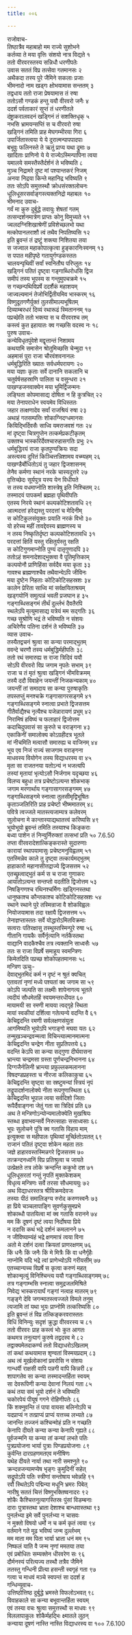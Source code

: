```yaml
---
title: ००६

---
```

राजोवाच-  
तिष्ठात्रैव महाबाहो मम राज्ये सुशोभने  
कर्तव्या ते मया वृत्तिः संशयो नात्र विद्यते १  
ततो वीरवरस्तस्य सन्निधौ धरणीपतेः  
उवास सततं विप्र तत्सेवा गतमानसः २  
अथैकदा तस्य पुरे जैमिने सकलाः प्रजाः  
भीमनादो नाम खड्गः क्षोभयामास सन्ततम् ३  
तद्वधाय ततो राजा प्रेषयामास तं रुषा  
ततोऽसौ गण्डकं हन्तु ययौ वीरवरो जनैः ४  
ददर्श पर्वताकारं सुप्तं तं धरणीतले  
दंष्ट्राकरालवदनं खड्गिनं तं सशक्तिधृक् ५  
नभसि भ्रामयन्सप्तिं स च वीरवरो रुषा  
खड्गिनं तमिति प्राह मेघगम्भीरया गिरा ६  
उपार्जितास्त्वया ये ये दुरात्मन्पापपादपाः  
बभूवुः फलिनस्ते ते ऋतुं प्राप्य यथा द्रुमाः ७  
खादिताः प्राणिनो ये ये राज्येऽस्मिन्पापिना त्वया  
यमालये समस्तैस्तैर्दर्शनं ते भविष्यति ८  
मुञ्च निद्रामरे दुष्ट मां पश्यान्तकरं निजम्  
अनया निद्रया किन्ते महानिद्र भविष्यति ९  
ततः सोऽपि समुत्तस्थौ क्रोधसंरक्तलोचनः  
धूलिधूसरसर्वाङ्गस्त्यक्तनिद्रो महाबलः १०  
भीमनाद उवाच-  
गर्वं मा कुरु दुर्बुद्धे तवायुः शेषतां गतम्  
तत्सन्दर्शनमात्रेण प्राप्तः कोनु विमुच्यते ११  
ज्वलदग्निशिखाश्रेणीं प्रविशेच्छलभो यथा  
मत्कोपानलराशौ त्वं तथैव निपतिष्यसि १२  
इति ब्रुवन्तं तं द्रष्टुं शक्त्या निशितया तया  
स जज्वाल महाकोपात्कृत्वा हुङ्कारनिःस्वनम् १३  
स पपात महीपृष्ठे गतायुर्गण्डकस्ततः  
चालयन्पृथिवीं सर्वां स्वनितौघ परिप्लुतः १४  
खड्गिनं पतितं दृष्ट्वा गङ्गाब्धिरोधसि द्विज  
समीपं तस्य भूपस्य स गन्तुमुपचक्रमे १५  
स गच्छन्पथिविप्रर्षे ददर्शैकं महाशयम्  
जाज्वल्यमानं तेजोभिर्द्वितीयमिव भास्करम् १६  
विष्णुदूतगणैर्युक्तं तुलसीमाल्यभूषितम्  
दिव्याम्बरधरं दिव्यं रथारूढं स्मिताननम् १७  
पप्रच्छेति ततो भक्त्या स च वीरवरश्च तम्  
कस्त्वं कुत इहायातः क्व गच्छसि वदस्व नः १८  
पुरुष उवाच-  
कन्येविधृतपुंवेशे मद्वृत्तान्तं निशामय  
कथयामि समासेन श्रोतुमिच्छसि चेन्मुदा १९  
अहमासं पुरा राजा चौरवंशवनानलः  
धर्मबुद्धिरिति ख्यातः सर्वधर्मपरायणः २०  
मया यज्ञाः कृताः सर्वे दानानि सकलानि च  
चतुर्वर्षसहस्राणि पालिता च वसुन्धरा २१  
पाखण्डजनवाक्येन मया भूमिर्द्विजन्मनः  
लङ्घिता कोपमासाद्य दोषिता न हि कुत्रचित् २२  
मया तेनापराधेन स्वयमेव विधिस्ततः  
जहार तत्क्षणादेव सर्वां राजश्रियं रुषा २३  
अथाहं गतसम्पत्तिः शोकाग्निदग्धमानसः  
कियिद्भिर्दिवसैः साध्वि यमराजवशं गतः २४  
मां दृष्ट्वा चित्रगुप्तेन तत्कर्मप्रकटीकृतम्  
उक्तश्च भास्करिर्देवश्चारुहासगतिः प्रभुः २५  
धर्मबुद्धिरयं राजा कृतपुण्यक्रियः सदा  
अस्त्यस्य दुरितं किञ्चित्तन्निशामय वच्म्यहम् २६  
पाखण्डैर्बोधितोऽयं तु जहार द्विजशासनम्  
तेनैव कर्मणा स्थानं नरके चास्यदुत्तरे २७  
वृत्तिच्छेदः सूर्यपुत्र यस्य येन विधीयते  
स तस्य वधमाप्नोति शास्त्रेषु इति निश्चितम् २८  
तस्मादयं पापकर्मा ब्रह्महा पृथिवीपतिः  
एतस्य निरये स्थानं कल्पकोटिशतावधि २९  
आत्मदत्तां हरेद्यस्तु परदत्तां च मेदिनीम्  
स कोटिकुलसंयुक्तः प्रयाति नरकं विभो ३०  
यो हरेच्च महीं तावद्देवस्य ब्राह्मणस्य च  
न तस्य निष्कृतिर्दृष्टा कल्पकोटिशतावधि ३१  
परदत्तां क्षितिं यस्तु रक्षितुर्यस्तु रक्षति  
स कोटिगुणमाप्नोति पुण्यं दातृगुणादपि ३२  
ततोऽहं शमनादेशाद्भुक्त्वा वै पूतिमृत्तिकाम्  
कल्पयोनौ प्राणिहिंसा सर्वदैव मया कृता ३३  
गावश्च ब्राह्मणाश्चैव तथैवान्येऽपि जीविनः  
मया दुष्टेन निहताः कोटिकोटिसहस्रशः ३४  
कालेन प्रेरिता साध्वि मां सर्वक्षयिताश्रयम्  
खड्गयोनिं समुत्पन्नं भवती प्रजघान ह ३५  
गङ्गाब्धिसङ्गमं तीर्थं दुर्ल्लभं दैवतैरपि  
स्थलेऽपि मृत्युमासाद्य यत्रेयं मम सद्गतिः ३६  
गच्छ सुश्रोणि भद्रं ते भविष्यति न संशयः  
अचिरेणैव पतिना दर्शनं ते भविष्यति ३७  
व्यास उवाच-  
तस्यैतद्वचनं श्रुत्वा सा कन्या परमाद्भुतम्  
ववन्दे चरणौ तस्य धर्मबुद्धिर्महीपतिः ३८  
ततो रथं समारुह्य स राजा त्रिदिवं ययौ  
सोऽपि वीरवरो विप्र जगाम नृपतेः सभाम् ३९  
राजा च तं मृतं श्रुत्वा खड्गिनं भीमविक्रमम्  
तस्यै ददौ विवाहेन जयन्तीं निजकन्यकाम् ४०  
जयन्तीं तां समादाय सा कन्या पुरुषाकृतिः  
तपस्तप्तुं मनश्चक्रे गङ्गासागरसङ्गमे ४१  
गङ्गाब्धिसङ्गमे स्नात्वा प्रभाते द्विजसत्तम  
गीतैर्वाद्यैश्च नृत्यैश्च यजेन्नारायणं प्रभुम् ४२  
निरामिषं हविष्यं च फलाहारं द्विजोत्तम  
कदाचिदुपवासं सा कुरुते च वराङ्गना ४३  
एकाकिनीं समालोक्य कोऽग्रहीदत्र भूतले  
मां नीचमिति मत्वासौ समारुह्य च वाजिनम् ४४  
भूय एव निजं राज्यं साजगाम वराङ्गना  
माधवस्य वियोगेन तस्य विद्याधरस्य वा ४५  
मृता सा राजतनया यतोऽन्यं न भजत्यपि  
तस्यां मृतायां भृत्योऽसौ निर्जगाम यदृच्छया ४६  
विलप्य बहुधा तत्र प्रचेष्टोऽत्यन्त शोकभाक्  
जगाम मरणार्थाय गङ्गासागरसङ्गमम् ४७  
गङ्गाब्धिसङ्गमे स्नात्वा तुलसीमृद्विभूषितः  
कृताञ्जलिरिति प्राह प्रचेष्टो भीष्ममातरम् ४८  
पवित्रे त्वज्जले मातस्त्यजाम्यत्र कलेवरम्  
सुलोचना मे कान्तास्याद्यथातत्त्वं करिष्यसि ४९  
भूयोभूयो ब्रुवन्तं तमिति तस्याश्च किङ्कराः  
बध्वा पाशेन तं निन्युर्निरुक्तां तत्सभां प्रति ५० 7.6.50  
तप्ता वीरवरादेशात्किङ्करास्ते सुदारुणाः  
कारायां स्थापयामासुः प्रचेष्टमनुविह्वलम् ५१  
एतस्मिन्नेव काले तु दृष्ट्वा तत्कार्यमद्भुतम्  
हाहाकारो महानासीत्तद्राज्ये द्विजसत्तम ५२  
एतच्छ्रुत्वाद्भुतं कर्म स च राजा गुणाकरः  
आयातोऽत्यन्त सन्तप्तो वदतीति द्विजोत्तम ५३  
निषङ्गिणश्च रथिनश्चर्मिणः खड्गिनस्तथा  
धानुष्काश्च कौन्तकाश्च कोटिकोटिसहस्रशः ५४  
स्थाने स्थाने पुरे तस्मिन्राजा वै शोकविह्वलः  
नियोजयामास तदा रक्षायै द्विजसत्तम ५५  
तेनाज्ञप्तास्ततः सर्वे योद्धारोऽमितविक्रमाः  
सत्वराः पतिरक्षासु तस्थुस्तस्मिन्पुरे रुषा ५६  
गीतानि गायकैः सर्वैर्नृत्यानि नर्तकैस्तथा  
वाद्यानि वादकैश्चैव तत्र त्यक्तानि साध्वसैः ५७  
ततः स राजा विप्रर्षे समाहूय स्वमन्त्रिणः  
किमेतदिति पप्रच्छ शोकोपहतमानसः ५८  
मन्त्रिण ऊचुः-  
देवाद्भुतमिदं कर्म न दृष्टं न श्रुतं क्वचित्  
एतावतां नृणां मध्ये पश्यतां क्व जगाम सा ५९  
कोऽपि जल्पति सा लक्ष्मीः शापेनागत्य भूतले  
त्वदीयं सौधमेतर्हि स्वयमन्तरधीयत ६०  
मायामयी सा रमणी मायया त्वद्गृहे स्थिता  
मायां स्वकीयां दर्शित्वा गतेत्यन्ये वदन्ति वै ६१  
केचिद्वदन्ति रमणी सर्वलक्षणसंयुता  
आगमिष्यति भूयोऽपि भगाङ्गो मघवा यतः ६२  
तन्मुखञ्चन्द्रवन्मत्वा विचिन्त्यात्मानमात्मना  
केचिद्वदन्ति चन्द्रेण नीता सुप्रतिपत्तये ६३  
वदन्ति केऽपि सा कन्या सद्गुणा दीर्घवासना  
भ्रान्त्या चन्द्रमसा ग्रस्ता पूर्णचन्द्रनिभानना ६४  
दिग्गजैर्नलिनी भ्रान्त्या प्रफुल्लकमलानना  
विषदण्डप्रहस्ता च नीरजा कलिकाकुचा ६५  
केचिद्वदन्ति सृष्ट्वा सा स्रष्टुमन्यां स्त्रियं नृपं  
तद्रूपादर्शनालोक्ये नीता रूपगुणास्थिता ६६  
केचिद्वदन्ति भूपाल त्वया सर्वदिशो जिताः  
रूपैर्दैवाङ्गना जेतुं गता सा त्रिदिवं प्रति ६७  
अथ ते मन्त्रिणोऽन्योन्यमालोक्येति मुखश्रियः  
स्तब्धा इवाभवन्सर्वे निरुत्साहाः ससाध्वसाः ६८  
भूपः सुलोचने पुत्रि क्व गतासि विहाय माम्  
इत्युक्त्वा स महीपालः पृथिव्यां मूर्च्छितोऽपतत् ६९  
राजानं पतितं दृष्ट्वा शोकेन महता ततः  
जज्ञे हाहारवस्तस्मिन्नगरे द्विजसत्तम ७०  
तत्क्रन्दनध्वनिं विप्र प्रतिश्रुत्वा च जायते  
उत्प्रेक्षते तत्र लोके क्रन्दन्ति ककुभो दश ७१  
धूलिधूसरतां गन्तुं नृपतिं मुक्तकेशकम्  
विधृत्य मन्त्रिणः सर्वे तरसा सौधमाययुः ७२  
अथ विद्याधरस्तत्र श्रीविक्रमदेवजः  
तस्याः पीठं समालिङ्ग्य रुरोद करुणस्वनैः ७३  
हा प्रिये चञ्चलापाङ्गि सुवर्णकुसुमप्रभे  
शोकाब्धौ पातयित्वा मां क्व गतासि वरानने ७४  
मम किं दूषणं दृष्टं त्वया निर्दोषया प्रिये  
न ददासि कथं भद्रे दर्शनं कमलानने ७५  
न जीविष्याम्यंहं भद्रे क्षणमात्रं त्वया विना  
अतो मे दर्शनं दत्वा क्रियतां प्राणरक्षणम् ७६  
किं धनैः किं जनैः किं मे मित्रैः किं वा धनैर्गृहैः  
नाप्नोमि यदि भद्रे त्वां प्राणेभ्योऽपि गरीयसीम् ७७  
एतच्चान्यच्च विप्रर्षे स कृत्वा करुणं महत्  
शोकान्मृत्युं विनिश्चिन्त्य ययौ गङ्गाब्धिसङ्गमम् ७८  
तत्र गङ्गाम्भसि स्नात्वा समुद्रजलमिश्रिते  
निवेद्य भास्करायार्घं गङ्गां नत्वाह मातरम् ७९  
गङ्ङ्गे देवि जगन्मातस्त्वज्जले विमले तनुम्  
त्यजामि तां यथा भूयः प्राप्नोमि तत्करिष्यसि ८०  
इति ब्रुवन्तं तं विप्र तत्किङ्करवरास्ततः  
विधिं विनिन्युः सदृशं क्रुद्धा वीरवरस्य च ८१  
ततो वीरवरः प्राह कस्त्वं भोः कुत आगतः  
कथमत्र तनुत्यागं कुरुषे तद्वदस्व मे ८२  
तद्वाक्यमेतदाकर्ण्य ततो विद्याधरोऽखिलाम्  
तां कथां कथयामास शृण्वतां विस्मयप्रदाम् ८३  
अथ त्वं मूर्खलोकानां प्रवरोसि न संशयः  
गान्धर्वी राक्षसी वापि पन्नगी वापि किन्नरी ८४  
शापागतेव सा कन्या तस्मादन्तर्हिता स्वयम्  
सा देवरूपिणी कन्या देवानां निलयं गता ८५  
कथं तया समं भूयो दर्शनं ते भविष्यति  
चकोरपेयं पीयूषं गगने रोहिणीपतेः ८६  
किं शक्नुवन्ति तं पापा वायसा बलिनोऽपि च  
यदप्राप्यं न तत्प्राप्यं प्राप्यं यत्तच्च लभ्यते ८७  
जानन्ति तज्जनं कश्चिन्मोहं प्रति न गच्छति  
केनापि दीयते कन्या कन्या केनापि गृह्यते ८८  
पूर्वजन्मनि या कन्या तां कन्यां लभते पतिः  
पुत्रप्रयोजना भार्या पुत्राः पिण्डप्रयोजनाः ८९  
कुर्वन्ति दारग्रहणमतएव मनीषिणः  
यथेह दीयते नार्या तथा नारी समश्नुते ९०  
क्रन्दन्रजन्यामप्येष भृङ्गः कुमुदिनीं सहेत्  
सद्रूपोऽपि पतिः स्त्रीणां सन्तोषाय भवेन्नहि ९१  
रवौ स्थितेऽपि पद्मिन्या मधूनि भ्रमरः पिबेत्  
नारीषु सततं चित्तं विष्णुभक्तिष्वनादरः ९२  
शोकैः कैश्चित्तनुत्यागस्तिस्रः पुंसां विडम्बनाः  
दाराः पुत्रास्तथा भ्राता देशाश्च बान्धवास्तथा ९३  
पुनर्लभ्या इमे सर्वे पुनर्लभ्या न चासवः  
न मुक्तो विषयो धर्मो न च कर्म कृतं त्वया ९४  
वर्तमाने गते मूढ भविष्यं जन्म दुर्ल्लभम्  
मम माता मम पिता भार्या भ्राता धनं मम ९५  
निष्फलं याति वै जन्म नृणां ममतया तया  
एवं प्रबोधितः सम्यक्तेन धीरवरेण सः ९६  
दौर्मनस्यं परित्यज्य तस्थौ तत्रैव जैमिने  
ततस्तु गन्धिनी प्रीत्या हसन्ती स्वगृहं गता ९७  
गत्वा च माधवं मञ्चे स्वपन्तं सा ददर्श ह  
गन्धिन्युवाच-  
उत्तिष्ठोत्तिष्ठ दुर्बुद्धे भ्रमस्ते विफलोऽभवत् ९८  
विवाहकाले सा कन्या बभूवान्तर्हिता स्वयम्  
एवं तस्या वचः श्रुत्वा समुत्तस्थौ स माधवः ९९  
विललापाकुलः शोकैर्महद्भिः क्ष्मातले लुठन्  
कन्याया दूषणं नास्ति नास्ति विद्याधरस्य वा १०० 7.6.100